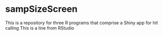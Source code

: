 # sampSizeScreen
This is a repository for three R programs that comprise a Shiny app for hit calling 
This is a line from RStudio
